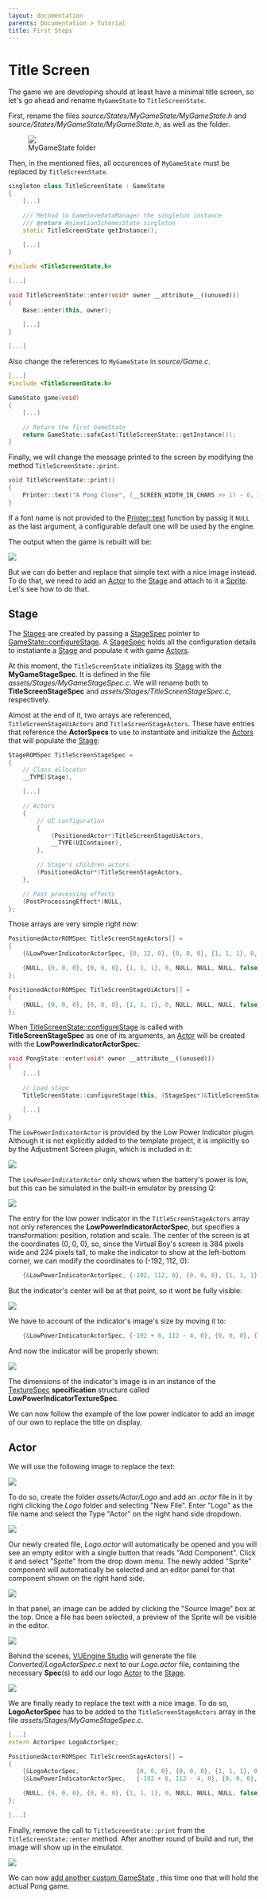```yaml
---
layout: documentation
parents: Documentation > Tutorial
title: First Steps
---
```


# Title Screen

The game we are developing should at least have a minimal title screen, so let's go ahead and rename `MyGameState` to `TitleScreenState`.

First, rename the files _source/States/MyGameState/MyGameState.h_ and _source/States/MyGameState/MyGameState.h_, as well as the folder.

<figure>
    <a href="/documentation/images/tutorial/my-game-state-folders.png" data-toggle="lightbox" data-gallery="gallery" data-caption="MyGameState folder">
        <img src="/documentation/images/tutorial/my-game-state-folders.png" />
    </a>
    <figcaption>
        MyGameState folder
    </figcaption>
</figure>

Then, in the mentioned files, all occurences of `MyGameState` must be replaced by `TitleScreenState`.

```cpp
singleton class TitleScreenState : GameState
{
    [...]

    /// Method to GameSaveDataManager the singleton instance
    /// @return AnimationSchemesState singleton
    static TitleScreenState getInstance();

    [...]
}
```

```cpp
#include <TitleScreenState.h>

[...]

void TitleScreenState::enter(void* owner __attribute__((unused)))
{
    Base::enter(this, owner);

    [...]
}

[...]
```

Also change the references to `MyGameState` in _source/Game.c_.

```cpp
[...]
#include <TitleScreenState.h>

GameState game(void)
{
    [...]

    // Return the first GameState
    return GameState::safeCast(TitleScreenState::getInstance());
}
```

Finally, we will change the message printed to the screen by modifying the method `TitleScreenState::print`.

```cpp
void TitleScreenState::print()
{
    Printer::text("A Pong Clone", (__SCREEN_WIDTH_IN_CHARS >> 1) - 6, 12, NULL);
}
```

If a font name is not provided to the [Printer::text](/documentation/api/class-printer/) function by passig it `NULL` as the last argument, a configurable default one will be used by the engine.

The output when the game is rebuilt will be:

<a href="/documentation/images/tutorial/a-pong-clone.png" data-toggle="lightbox" data-gallery="gallery" data-caption="Game Title"><img src="/documentation/images/tutorial/a-pong-clone.png"/></a>

But we can do better and replace that simple text with a nice image instead. To do that, we need to add an [Actor](/documentation/api/class-actor/) to the [Stage](/documentation/api/class-stage/) and attach to it a [Sprite](/documentation/api/class-sprite/). Let's see how to do that.

## Stage

The [Stages](/documentation/api/class-stage/) are created by passing a [StageSpec](/documentation/api/struct-stage-spec/) pointer to [GameState::configureStage](/documentation/api/class-game-state/). A [StageSpec](/documentation/api/struct-stage-spec/) holds all the configuration details to instatiante a [Stage](/documentation/api/class-stage/) and populate it with
game [Actors](/documentation/api/class-actor/).

At this moment, the `TitleScreenState` initializes its [Stage](/documentation/api/class-stage/) with the **MyGameStageSpec**. It is defined in the file _assets/Stages/MyGameStageSpec.c_. We will rename both to **TitleScreenStageSpec** and _assets/Stages/TitleScreenStageSpec.c_, respectively.

Almost at the end of it, two arrays are referenced, `TitleScreenStageUiActors` and `TitleScreenStageActors`. These have entries that reference the **ActorSpecs** to use to instantiate and initialize the [Actors](/documentation/api/class-actor/) that will populate the [Stage](/documentation/api/class-stage/):

```cpp
StageROMSpec TitleScreenStageSpec =
{
    // Class allocator
    __TYPE(Stage),

    [...]

    // Actors
    {
        // UI configuration
        {
            (PositionedActor*)TitleScreenStageUiActors,
            __TYPE(UIContainer),
        },

        // Stage's children actors
        (PositionedActor*)TitleScreenStageActors,
    },

    // Post processing effects
    (PostProcessingEffect*)NULL,
};
```

Those arrays are very simple right now:

```cpp
PositionedActorROMSpec TitleScreenStageActors[] =
{
    {&LowPowerIndicatorActorSpec, {0, 12, 0}, {0, 0, 0}, {1, 1, 1}, 0, NULL, NULL, NULL, false},

    {NULL, {0, 0, 0}, {0, 0, 0}, {1, 1, 1}, 0, NULL, NULL, NULL, false},
};

PositionedActorROMSpec TitleScreenStageUiActors[] =
{
    {NULL, {0, 0, 0}, {0, 0, 0}, {1, 1, 1}, 0, NULL, NULL, NULL, false},
};
```

When [TitleScreenState::configureStage](/documentation/api/class-game-state/) is called with **TitleScreenStageSpec** as one of its arguments, an [Actor](/documentation/api/class-actor/) will be created with the **LowPowerIndicatorActorSpec**:

```cpp
void PongState::enter(void* owner __attribute__((unused)))
{
    [...]

    // Load stage
    TitleScreenState::configureStage(this, (StageSpec*)&TitleScreenStageSpec, NULL);

    [...]
}
```

The `LowPowerIndicatorActor` is provided by the Low Power Indicator plugin. Although it is not explicitly added to the template project, it is implicitly so by the Adjustment Screen plugin, which is included in it:

<a href="/documentation/images/tutorial/low-power-indicator-inclusion.png" data-toggle="lightbox" data-gallery="gallery" data-caption="Low Power Indicator"><img src="/documentation/images/tutorial/low-power-indicator-inclusion.png" /></a>

The `LowPowerIndicatorActor` only shows when the battery's power is low, but this can be simulated in the built-in emulator by pressing Q:

<a href="/documentation/images/tutorial/low-power-indicator.png" data-toggle="lightbox" data-gallery="gallery" data-caption="Low Power Indicator"><img src="/documentation/images/tutorial/low-power-indicator.png" /></a>

The entry for the low power indicator in the `TitleScreenStageActors` array not only references the **LowPowerIndicatorActorSpec**, but specifies a transformation: position, rotation and scale. The center of the screen is at the coordinates (0, 0, 0), so, since the Virtual Boy's screen is 384 pixels wide and 224 pixels tall, to make the indicator to show at the left-bottom corner, we can modify the coordinates to (-192, 112, 0):

```cpp
    {&LowPowerIndicatorActorSpec, {-192, 112, 0}, {0, 0, 0}, {1, 1, 1}, 0, NULL, NULL, NULL, false},
```

But the indicator's center will be at that point, so it wont be fully visible:

<a href="/documentation/images/tutorial/low-power-indicator-wrong.png" data-toggle="lightbox" data-gallery="gallery" data-caption="Low Power Indicator"><img src="/documentation/images/tutorial/low-power-indicator-wrong.png" /></a>

We have to account of the indicator's image's size by moving it to:

```cpp
    {&LowPowerIndicatorActorSpec, {-192 + 8, 112 - 4, 0}, {0, 0, 0}, {1, 1, 1}, 0, NULL, NULL, NULL, false},
```

And now the indicator will be properly shown:

<a href="/documentation/images/tutorial/low-power-indicator-right.png" data-toggle="lightbox" data-gallery="gallery" data-caption="Low Power Indicator"><img src="/documentation/images/tutorial/low-power-indicator-right.png" /></a>

The dimensions of the indicator's image is in an instance of the [TextureSpec](/documentation/api/struct-texture-spec/) **specification** structure called **LowPowerIndicatorTextureSpec**.

We can now follow the example of the low power indicator to add an image of our own to replace the title on display.

## Actor

We will use the following image to replace the text:

<a href="/documentation/images/tutorial/pong-logo.png" data-toggle="lightbox" data-gallery="gallery" data-caption="Pong Logo"><img src="/documentation/images/tutorial/pong-logo.png" /></a>

To do so, create the folder _assets/Actor/Logo_ and add an _.actor_ file in it by right clicking the _Logo_ folder and selecting "New File". Enter "Logo" as the file name and select the Type "Actor" on the right hand side dropdown.

<a href="/documentation/images/tutorial/new-actor-file.png" data-toggle="lightbox" data-gallery="gallery" data-caption="New Actor file"><img src="/documentation/images/tutorial/new-actor-file.png" /></a>

Our newly created file, _Logo.actor_ will automatically be opened and you will see an empty editor with a single button that reads "Add Component". Click it and select "Sprite" from the drop down menu. The newly added "Sprite" component will automatically be selected and an editor panel for that component shown on the right hand side.

<a href="/documentation/images/tutorial/new-sprite-component.png" data-toggle="lightbox" data-gallery="gallery" data-caption="New Sprite Component"><img src="/documentation/images/tutorial/new-sprite-component.png" /></a>

In that panel, an image can be added by clicking the "Source Image" box at the top. Once a file has been selected, a preview of the Sprite will be visible in the editor.

<a href="/documentation/images/tutorial/pong-sprite.png" data-toggle="lightbox" data-gallery="gallery" data-caption="Pong Sprite"><img src="/documentation/images/tutorial/pong-sprite.png" /></a>

Behind the scenes, [VUEngine Studio](https://www.vuengine.dev/) will generate the file _Converted/LogoActorSpec.c_ next to our _Logo.actor_ file, containing the necessary **Spec**(s) to add our logo [Actor](/documentation/api/class-actor/) to the [Stage](/documentation/api/class-stage/).

<a href="/documentation/images/tutorial/logo-actor-spec.png" data-toggle="lightbox" data-gallery="gallery" data-caption="Logo Actor Spec"><img src="/documentation/images/tutorial/logo-actor-spec.png" /></a>

We are finally ready to replace the text with a nice image. To do so, **LogoActorSpec** has to be added to the `TitleScreenStageActors` array in the file _assets/Stages/MyGameStageSpec.c_.

```cpp
[...]
extern ActorSpec LogoActorSpec;

PositionedActorROMSpec TitleScreenStageActors[] =
{
    {&LogoActorSpec,                {0, 0, 0}, {0, 0, 0}, {1, 1, 1}, 0, NULL, NULL, NULL, false},
    {&LowPowerIndicatorActorSpec,   {-192 + 8, 112 - 4, 0}, {0, 0, 0}, {1, 1, 1}, 0, NULL, NULL, NULL, false},

    {NULL, {0, 0, 0}, {0, 0, 0}, {1, 1, 1}, 0, NULL, NULL, NULL, false},
};

[...]
```

Finally, remove the call to `TitleScreenState::print` from the `TitleScreenState::enter` method. After another round of build and run, the image will show up in the emulator.

<a href="/documentation/images/tutorial/title-screen.png" data-toggle="lightbox" data-gallery="gallery" data-caption="Title Screen"><img src="/documentation/images/tutorial/title-screen.png" /></a>

We can now [add another custom GameState](/documentation/tutorial/pong-game-state/) <i class="fa fa-arrow-right"></i>, this time one that will hold the actual Pong game.
